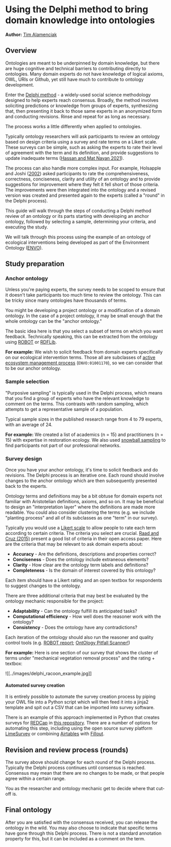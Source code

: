 # Using the Delphi method to bring domain knowledge into ontologies

**Author:** [Tim Alamenciak](https://timalamenciak.github.io/)

## Overview
Ontologies are meant to be underpinned by domain knowledge, but there are huge cognitive and technical barriers to contributing directly to ontologies. Many domain experts do not have knowledge of logical axioms, OWL, URIs or Github, yet still have much to contribute to ontology development.

Enter the [Delphi method](https://en.wikipedia.org/wiki/Delphi_method) - a widely-used social science methodology designed to help experts reach consensus. Broadly, the method involves soliciting predictions or knowledge from groups of experts, synthesizing that, then presenting it back to those same experts in an anonymized form and conducting revisions. Rinse and repeat for as long as necessary.

The process works a little differently when applied to ontologies.

Typically ontology researchers will ask participants to review an ontology based on design criteria using a survey and rate terms on a Likert scale. These surveys can be simple, such as asking the experts to rate their level of agreement with the term and its definition, and provide suggestions to update inadequate terms ([Hassan and Mat Nayan 2021](http://link.springer.com/10.1007/978-3-030-66501-2_5)). 

The process can also handle more complex input. For example, Holsapple and Joshi ([2002](https://dl.acm.org/doi/10.1145/503124.503147)) asked participants to rate the comprehensiveness, correctness, conciseness, clarity and utility of an ontology and to provide suggestions for improvement where they felt it fell short of those criteria. The improvements were then integrated into the ontology and a revised version was created and presented again to the experts (called a "round" in the Delphi process).

This guide will walk through the steps of conducting a Delphi method review of an ontology or its parts starting with developing an anchor ontology, followed by selecting a sample, determining your criteria, and executing the study.

We will talk through this process using the example of an ontology of ecological interventions being developed as part of the Environment Ontology ([ENVO](https://github.com/EnvironmentOntology/envo/)).

## Study preparation
### Anchor ontology
Unless you're paying experts, the survey needs to be scoped to ensure that it doesn't take participants too much time to review the ontology. This can be tricky since many ontologies have thousands of terms. 

You might be developing a project ontology or a modification of a domain ontology. In the case of a project ontology, it may be small enough that the whole ontology can be the "anchor ontology." 

The basic idea here is that you select a subset of terms on which you want feedback. Technically speaking, this can be extracted from the ontology using [ROBOT](https://robot.obolibrary.org/) or [RDFLib](https://github.com/RDFLib/pyrdfa3).

**For example:** We wish to solicit feedback from domain experts specifically on our ecological intervention terms. Those all are subclasses of [active ecosystem management process](http://purl.obolibrary.org/obo/ENVO_01001170) (`ENVO:01001170`), so we can consider that to be our anchor ontology.

### Sample selection
"Purposive sampling" is typically used in the Delphi process, which means that you find a group of experts who have the relevant knowledge to comment on the terms. This contrasts with random sampling, which attempts to get a representative sample of a population. 

Typical sample sizes in the published research range from 4 to 79 experts, with an average of 24.

**For example:** We created a list of academics (n = 15) and practitioners (n = 15) with expertise in restoration ecology. We also used [snowball sampling](https://en.wikipedia.org/wiki/Snowball_sampling) to find participants not part of our professional networks.

### Survey design
Once you have your anchor ontology, it's time to solicit feedback and do revisions. The Delphi process is an iterative one. Each round should involve changes to the anchor ontology which are then subsequently presented back to the experts.

Ontology terms and definitions may be a bit obtuse for domain experts not familiar with Aristotelian definitions, axioms, and so on. It may be beneficial to design an "interpretation layer" where the definitions are made more readable. You could also consider clustering the terms (e.g. we include "planting process" and all of its subclasses as one "term" in our survey). 

Typically you would use a [Likert scale](https://en.wikipedia.org/wiki/Likert_scale) to allow people to rate each term according to certain criteria. The criteria you select are crucial. [Raad and Cruz (2015)](https://www.scitepress.org/PublishedPapers/2015/55910/pdf/index.html) present a good list of criteria in their open access paper. Here are the criteria that may be relevant to ask domain experts about:

- **Accuracy** - Are the definitions, descriptions and properties correct?
- **Conciseness** - Does the ontology include extraneous elements?
- **Clarity** - How clear are the ontology term labels and definitions?
- **Completeness** - Is the domain of interest covered by this ontology?

Each item should have a Likert rating and an open textbox for respondents to suggest changes to the ontology.

There are three additional criteria that may best be evaluated by the ontology mechanic responsible for the project:

- **Adaptability** - Can the ontology fulfill its anticipated tasks?
- **Computational efficiency** - How well does the reasoner work with the ontology?
- **Consistency** - Does the ontology have any contradictions?

Each iteration of the ontology should also run the reasoner and quality control tools (e.g. [ROBOT report](https://robot.obolibrary.org/report); [OntOlogy Pitfall Scanner!](https://oops.linkeddata.es/))

**For example:** Here is one section of our survey that shows the cluster of terms under "mechanical vegetation removal process" and the rating + textbox:

![[../images/delphi_racoon_example.jpg]]

#### Automated survey creation
It is entirely possible to automate the survey creation process by piping your OWL file into a Python script which will then feed it into a jinja2 template and spit out a CSV that can be imported into survey software. 

There is an example of this approach implemented in Python that creates surveys for [REDCap](https://project-redcap.org/) in [this repository](https://github.com/timalamenciak/paperDelphiOntology/blob/main/owl2delphi.py). There are a number of options for automating this step, including using the open source survey platform [LimeSurvey](https://www.limesurvey.org/) or combining [Airtables](https://www.airtable.com/) with [Fillout](https://www.fillout.com/airtable).

## Revision and review process (rounds)

The survey above should change for each round of the Delphi process. Typically the Delphi process continues until consensus is reached. Consensus may mean that there are no changes to be made, or that people agree within a certain range.

You as the researcher and ontology mechanic get to decide where that cut-off is. 

## Final ontology

After you are satisfied with the consensus received, you can release the ontology in the wild. You may also choose to indicate that specific terms have gone through this Delphi process. There is not a standard annotation property for this, but it can be included as a comment on the term.